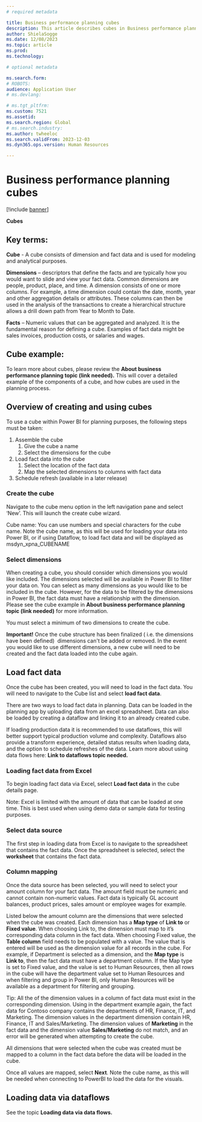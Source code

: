 ```yaml
---
# required metadata

title: Business performance planning cubes
description: This article describes cubes in Business performance planning application.
author: ShielaSogge
ms.date: 12/08/2023
ms.topic: article
ms.prod: 
ms.technology: 

# optional metadata

ms.search.form: 
# ROBOTS: 
audience: Application User
# ms.devlang: 

# ms.tgt_pltfrm: 
ms.custom: 7521
ms.assetid: 
ms.search.region: Global
# ms.search.industry: 
ms.author: twheeloc
ms.search.validFrom: 2023-12-03
ms.dyn365.ops.version: Human Resources

---
```

# Business performance planning cubes

[!include [banner](../includes/banner.md)]

**Cubes**

Key terms:
----------

**Cube** \- A cube consists of dimension and fact data and is used for modeling and analytical purposes.

**Dimensions** – descriptors that define the facts and are typically how you would want to slide and view your fact data. Common dimensions are people, product, place, and time. A dimension consists of one or more columns. For example, a time dimension could contain the date, month, year and other aggregation details or attributes. These columns can then be used in the analysis of the transactions to create a hierarchical structure allows a drill down path from Year to Month to Date.

**Facts** – Numeric values that can be aggregated and analyzed. It is the fundamental reason for defining a cube. Examples of fact data might be sales invoices, production costs, or salaries and wages.

Cube example:
-------------

To learn more about cubes, please review the **About business performance planning topic (link needed).** This will cover a detailed example of the components of a cube, and how cubes are used in the planning process.

Overview of creating and using cubes
------------------------------------

To use a cube within Power BI for planning purposes, the following steps must be taken:

1.  Assemble the cube
    1.  Give the cube a name
    2.  Select the dimensions for the cube
2.  Load fact data into the cube
    1.  Select the location of the fact data
    2.  Map the selected dimensions to columns with fact data
3.  Schedule refresh (available in a later release)

### Create the cube

Navigate to the cube menu option in the left navigation pane and select ‘New’. This will launch the create cube wizard.

Cube name: You can use numbers and special characters for the cube name. Note the cube name, as this will be used for loading your data into Power BI, or if using Dataflow, to load fact data and will be displayed as msdyn\_xpna\_CUBENAME

### Select dimensions

When creating a cube, you should consider which dimensions you would like included. The dimensions selected will be available in Power BI to filter your data on. You can select as many dimensions as you would like to be included in the cube. However, for the data to be filtered by the dimensions in Power BI, the fact data must have a relationship with the dimension. Please see the cube example in **About business performance planning topic (link needed)** for more information.

You must select a minimum of two dimensions to create the cube.

**Important!** Once the cube structure has been finalized ( i.e. the dimensions have been defined)  dimensions can't be added or removed. In the event you would like to use different dimensions, a new cube will need to be created and the fact data loaded into the cube again. 

Load fact data
--------------

Once the cube has been created, you will need to load in the fact data. You will need to navigate to the Cube list and select **load fact data**.

There are two ways to load fact data in planning. Data can be loaded in the planning app by uploading data from an excel spreadsheet. Data can also be loaded by creating a dataflow and linking it to an already created cube.

If loading production data it is recommended to use dataflows, this will better support typical production volume and complexity. Dataflows also provide a transform experience, detailed status results when loading data, and the option to schedule refreshes of the data. Learn more about using data flows here: **Link to dataflows topic needed.**

### Loading fact data from Excel

To begin loading fact data via Excel, select **Load fact data** in the cube details page.

Note: Excel is limited with the amount of data that can be loaded at one time. This is best used when using demo data or sample data for testing purposes.

### Select data source

The first step in loading data from Excel is to navigate to the spreadsheet that contains the fact data. Once the spreadsheet is selected, select the **worksheet** that contains the fact data.

### Column mapping

Once the data source has been selected, you will need to select your amount column for your fact data. The amount field must be numeric and cannot contain non-numeric values. Fact data is typically GL account balances, product prices, sales amount or employee wages for example.

Listed below the amount column are the dimensions that were selected when the cube was created. Each dimension has a **Map type** of **Link to** or **Fixed value**. When choosing Link to, the dimension must map to it’s corresponding data column in the fact data. When choosing Fixed value, the **Table column** field needs to be populated with a value. The value that is entered will be used as the dimension value for all records in the cube. For example, if Department is selected as a dimension, and the **Map type** is **Link to**, then the fact data must have a department column. If the Map type is set to Fixed value, and the value is set to Human Resources, then all rows in the cube will have the department value set to Human Resources and when filtering and group in Power BI, only Human Resources will be available as a department for filtering and grouping.

Tip: All the of the dimension values in a column of fact data must exist in the corresponding dimension. Using in the department example again, the fact data for Contoso company contains the departments of HR, Finance, IT, and Marketing. The dimension values in the department dimension contain HR, Finance, IT and Sales/Marketing. The dimension values of **Marketing** in the fact data and the dimension value **Sales/Marketing** do not match, and an error will be generated when attempting to create the cube.

All dimensions that were selected when the cube was created must be mapped to a column in the fact data before the data will be loaded in the cube.

Once all values are mapped, select **Next**. Note the cube name, as this will be needed when connecting to PowerBI to load the data for the visuals.

Loading data via dataflows
--------------------------

See the topic **Loading data via data flows.**
